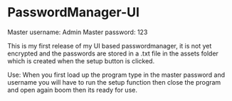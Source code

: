 # PasswordManager-UI
Master username: Admin
Master password: 123

This is my first release of my UI based passwordmanager, 
it is not yet encrypted and the passwords are stored in a .txt file in the assets folder which is created
when the setup button is clicked.

Use:
When you first load up the program type in the master password and username you will have to run the setup function
then close the program and open again boom then its ready for use.
